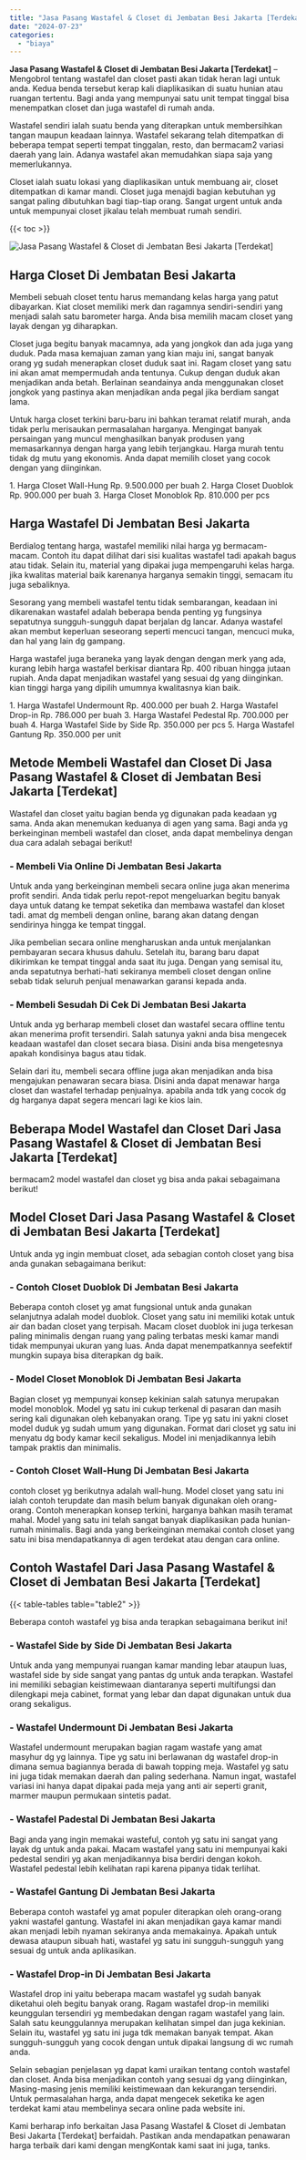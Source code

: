```yaml
---
title: "Jasa Pasang Wastafel & Closet di Jembatan Besi Jakarta [Terdekat]"
date: "2024-07-23"
categories: 
  - "biaya"
---
```


**Jasa Pasang Wastafel & Closet di Jembatan Besi Jakarta \[Terdekat\]** – Mengobrol tentang wastafel dan closet pasti akan tidak heran lagi untuk anda. Kedua benda tersebut kerap kali diaplikasikan di suatu hunian atau ruangan tertentu. Bagi anda yang mempunyai satu unit tempat tinggal bisa menempatkan closet dan juga wastafel di rumah anda.

Wastafel sendiri ialah suatu benda yang diterapkan untuk membersihkan tangan maupun keadaan lainnya. Wastafel sekarang telah ditempatkan di beberapa tempat seperti tempat tinggalan, resto, dan bermacam2 variasi daerah yang lain. Adanya wastafel akan memudahkan siapa saja yang memerlukannya.

Closet ialah suatu lokasi yang diaplikasikan untuk membuang air, closet ditempatkan di kamar mandi. Closet juga menajdi bagian kebutuhan yg sangat paling dibutuhkan bagi tiap-tiap orang. Sangat urgent untuk anda untuk mempunyai closet jikalau telah membuat rumah sendiri.

{{< toc >}}

![Jasa Pasang Wastafel & Closet di Jembatan Besi Jakarta [Terdekat]](/images/wastafel-closet-murah66.png)

## Harga Closet Di Jembatan Besi Jakarta

Membeli sebuah closet tentu harus memandang kelas harga yang patut dibayarkan. Kiat closet memiliki merk dan ragamnya sendiri-sendiri yang menjadi salah satu barometer harga. Anda bisa memilih macam closet yang layak dengan yg diharapkan.

Closet juga begitu banyak macamnya, ada yang jongkok dan ada juga yang duduk. Pada masa kemajuan zaman yang kian maju ini, sangat banyak orang yg sudah menerapkan closet duduk saat ini. Ragam closet yang satu ini akan amat mempermudah anda tentunya. Cukup dengan duduk akan menjadikan anda betah. Berlainan seandainya anda menggunakan closet jongkok yang pastinya akan menjadikan anda pegal jika berdiam sangat lama.

Untuk harga closet terkini baru-baru ini bahkan teramat relatif murah, anda tidak perlu merisaukan permasalahan harganya. Mengingat banyak persaingan yang muncul menghasilkan banyak produsen yang memasarkannya dengan harga yang lebih terjangkau. Harga murah tentu tidak dg mutu yang ekonomis. Anda dapat memilih closet yang cocok dengan yang diinginkan.

1\. Harga Closet Wall-Hung Rp. 9.500.000 per buah 2. Harga Closet Duoblok Rp. 900.000 per buah 3. Harga Closet Monoblok Rp. 810.000 per pcs

## Harga Wastafel Di Jembatan Besi Jakarta

Berdialog tentang harga, wastafel memiliki nilai harga yg bermacam-macam. Contoh itu dapat dilihat dari sisi kualitas wastafel tadi apakah bagus atau tidak. Selain itu, material yang dipakai juga mempengaruhi kelas harga. jika kwalitas material baik karenanya harganya semakin tinggi, semacam itu juga sebaliknya.

Sesorang yang membeli wastafel tentu tidak sembarangan, keadaan ini dikarenakan wastafel adalah beberapa benda penting yg fungsinya sepatutnya sungguh-sungguh dapat berjalan dg lancar. Adanya wastafel akan membut keperluan seseorang seperti mencuci tangan, mencuci muka, dan hal yang lain dg gampang.

Harga wastafel juga beraneka yang layak dengan dengan merk yang ada, kurang lebih harga wastafel berkisar diantara Rp. 400 ribuan hingga jutaan rupiah. Anda dapat menjadikan wastafel yang sesuai dg yang diinginkan. kian tinggi harga yang dipilih umumnya kwalitasnya kian baik.

1\. Harga Wastafel Undermount Rp. 400.000 per buah 2. Harga Wastafel Drop-in Rp. 786.000 per buah 3. Harga Wastafel Pedestal Rp. 700.000 per buah 4. Harga Wastafel Side by Side Rp. 350.000 per pcs 5. Harga Wastafel Gantung Rp. 350.000 per unit

## Metode Membeli Wastafel dan Closet Di Jasa Pasang Wastafel & Closet di Jembatan Besi Jakarta \[Terdekat\]

Wastafel dan closet yaitu bagian benda yg digunakan pada keadaan yg sama. Anda akan menemukan keduanya di agen yang sama. Bagi anda yg berkeinginan membeli wastafel dan closet, anda dapat membelinya dengan dua cara adalah sebagai berikut!

### \- Membeli Via Online Di Jembatan Besi Jakarta

Untuk anda yang berkeinginan membeli secara online juga akan menerima profit sendiri. Anda tidak perlu repot-repot mengeluarkan begitu banyak daya untuk datang ke tempat seketika dan membawa wastafel dan kloset tadi. amat dg membeli dengan online, barang akan datang dengan sendirinya hingga ke tempat tinggal.

Jika pembelian secara online mengharuskan anda untuk menjalankan pembayaran secara khusus dahulu. Setelah itu, barang baru dapat dikirimkan ke tempat tinggal anda saat itu juga. Dengan yang semisal itu, anda sepatutnya berhati-hati sekiranya membeli closet dengan online sebab tidak seluruh penjual menawarkan garansi kepada anda.

### \- Membeli Sesudah Di Cek Di Jembatan Besi Jakarta

Untuk anda yg berharap membeli closet dan wastafel secara offline tentu akan menerima profit tersendiri. Salah satunya yakni anda bisa mengecek keadaan wastafel dan closet secara biasa. Disini anda bisa mengetesnya apakah kondisinya bagus atau tidak.

Selain dari itu, membeli secara offline juga akan menjadikan anda bisa mengajukan penawaran secara biasa. Disini anda dapat menawar harga closet dan wastafel terhadap penjualnya. apabila anda tdk yang cocok dg dg harganya dapat segera mencari lagi ke kios lain.

## Beberapa Model Wastafel dan Closet Dari Jasa Pasang Wastafel & Closet di Jembatan Besi Jakarta \[Terdekat\]

bermacam2 model wastafel dan closet yg bisa anda pakai sebagaimana berikut!

## Model Closet Dari Jasa Pasang Wastafel & Closet di Jembatan Besi Jakarta \[Terdekat\]

Untuk anda yg ingin membuat closet, ada sebagian contoh closet yang bisa anda gunakan sebagaimana berikut:

### \- Contoh Closet Duoblok Di Jembatan Besi Jakarta

Beberapa contoh closet yg amat fungsional untuk anda gunakan selanjutnya adalah model duoblok. Closet yang satu ini memiliki kotak untuk air dan badan closet yang terpisah. Macam closet duoblok ini juga terkesan paling minimalis dengan ruang yang paling terbatas meski kamar mandi tidak mempunyai ukuran yang luas. Anda dapat menempatkannya seefektif mungkin supaya bisa diterapkan dg baik.

### \- Model Closet Monoblok Di Jembatan Besi Jakarta

Bagian closet yg mempunyai konsep kekinian salah satunya merupakan model monoblok. Model yg satu ini cukup terkenal di pasaran dan masih sering kali digunakan oleh kebanyakan orang. Tipe yg satu ini yakni closet model duduk yg sudah umum yang digunakan. Format dari closet yg satu ini menyatu dg body kamar kecil sekaligus. Model ini menjadikannya lebih tampak praktis dan minimalis.

### \- Contoh Closet Wall-Hung Di Jembatan Besi Jakarta

contoh closet yg berikutnya adalah wall-hung. Model closet yang satu ini ialah contoh terupdate dan masih belum banyak digunakan oleh orang-orang. Contoh menerapkan konsep terkini, harganya bahkan masih teramat mahal. Model yang satu ini telah sangat banyak diaplikasikan pada hunian-rumah minimalis. Bagi anda yang berkeinginan memakai contoh closet yang satu ini bisa mendapatkannya di agen terdekat atau dengan cara online.

## Contoh Wastafel Dari Jasa Pasang Wastafel & Closet di Jembatan Besi Jakarta \[Terdekat\]

{{< table-tables table="table2" >}}

Beberapa contoh wastafel yg bisa anda terapkan sebagaimana berikut ini!

### \- Wastafel Side by Side Di Jembatan Besi Jakarta

Untuk anda yang mempunyai ruangan kamar manding lebar ataupun luas, wastafel side by side sangat yang pantas dg untuk anda terapkan. Wastafel ini memiliki sebagian keistimewaan diantaranya seperti multifungsi dan dilengkapi meja cabinet, format yang lebar dan dapat digunakan untuk dua orang sekaligus.

### \- Wastafel Undermount Di Jembatan Besi Jakarta

Wastafel undermount merupakan bagian ragam wastafe yang amat masyhur dg yg lainnya. Tipe yg satu ini berlawanan dg wastafel drop-in dimana semua bagiannya berada di bawah topping meja. Wastafel yg satu ini juga tidak memakan daerah dan paling sederhana. Namun ingat, wastafel variasi ini hanya dapat dipakai pada meja yang anti air seperti granit, marmer maupun permukaan sintetis padat.

### \- Wastafel Padestal Di Jembatan Besi Jakarta

Bagi anda yang ingin memakai wasteful, contoh yg satu ini sangat yang layak dg untuk anda pakai. Macam wastafel yang satu ini mempunyai kaki pedestal sendiri yg akan menjadikannya bisa berdiri dengan kokoh. Wastafel pedestal lebih kelihatan rapi karena pipanya tidak terlihat.

### \- Wastafel Gantung Di Jembatan Besi Jakarta

Beberapa contoh wastafel yg amat populer diterapkan oleh orang-orang yakni wastafel gantung. Wastafel ini akan menjadikan gaya kamar mandi akan menjadi lebih nyaman sekiranya anda memakainya. Apakah untuk dewasa ataupun sibuah hati, wastafel yg satu ini sungguh-sungguh yang sesuai dg untuk anda aplikasikan.

### \- Wastafel Drop-in Di Jembatan Besi Jakarta

Wastafel drop ini yaitu beberapa macam wastafel yg sudah banyak diketahui oleh begitu banyak orang. Ragam wastafel drop-in memiliki keunggulan tersendiri yg membedakan dengan ragam wastafel yang lain. Salah satu keunggulannya merupakan kelihatan simpel dan juga kekinian. Selain itu, wastafel yg satu ini juga tdk memakan banyak tempat. Akan sungguh-sungguh yang cocok dengan untuk dipakai langsung di wc rumah anda.

Selain sebagian penjelasan yg dapat kami uraikan tentang contoh wastafel dan closet. Anda bisa menjadikan contoh yang sesuai dg yang diinginkan, Masing-masing jenis memiliki keistimewaan dan kekurangan tersendiri. Untuk permasalahan harga, anda dapat mengecek seketika ke agen terdekat kami atau membelinya secara online pada website ini.

Kami berharap info berkaitan Jasa Pasang Wastafel & Closet di Jembatan Besi Jakarta \[Terdekat\] berfaidah. Pastikan anda mendapatkan penawaran harga terbaik dari kami dengan mengKontak kami saat ini juga, tanks.
